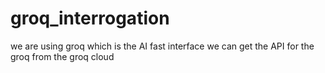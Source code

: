 # groq_interrogation
we are using groq which is the AI fast interface
we can get the API for the groq from the groq cloud
